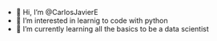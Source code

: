 - 👋 Hi, I’m @CarlosJavierE
- 👀 I’m interested in learnig to code with python
- 🌱 I’m currently learning all the basics to be a data scientist

<!---
CarlosJavierE/CarlosJavierE is a ✨ special ✨ repository because its `README.md` (this file) appears on your GitHub profile.
You can click the Preview link to take a look at your changes.
--->
